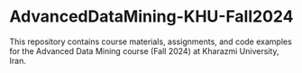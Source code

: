 # AdvancedDataMining-KHU-Fall2024
This repository contains course materials, assignments, and code examples for the Advanced Data Mining course (Fall 2024) at Kharazmi University, Iran.
